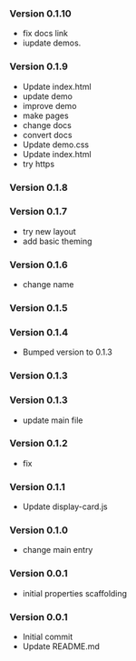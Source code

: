 ### Version 0.1.10
- fix docs link
- iupdate demos.

### Version 0.1.9
- Update index.html
- update demo
- improve demo
- make pages
- change docs
- convert docs
- Update demo.css
- Update index.html
- try https

### Version 0.1.8

### Version 0.1.7
- try new layout
- add basic theming

### Version 0.1.6
- change name

### Version 0.1.5

### Version 0.1.4
- Bumped version to 0.1.3

### Version 0.1.3

### Version 0.1.3
- update main file

### Version 0.1.2
- fix
### Version 0.1.1
- Update display-card.js

### Version 0.1.0
- change main entry

### Version 0.0.1
- initial properties scaffolding

### Version 0.0.1
- Initial commit
- Update README.md
